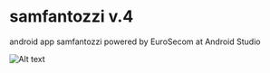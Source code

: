samfantozzi v.4
===========

android app samfantozzi powered by EuroSecom at Android Studio


![Alt text](https://github.com/eurosecom/Attendance/blob/master/graphics/attendance_mainmenu.png)

